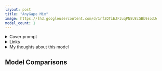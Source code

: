 ```yaml
---
layout: post
title: "AnyGape Mix"
image: https://lh3.googleusercontent.com/d/1rfZQTiEJF3uqPN8U8cGBb9so3Jq5npAM
model_count: 1
---
```


<details><summary>Cover prompt</summary>
<pre>
.
</pre>
</details>
<details><summary>Links</summary>

</details>
<details><summary>My thoughts about this model</summary>

</details>

## Model Comparisons
